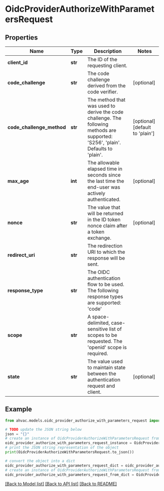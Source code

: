 # OidcProviderAuthorizeWithParametersRequest


## Properties

Name | Type | Description | Notes
------------ | ------------- | ------------- | -------------
**client_id** | **str** | The ID of the requesting client. | 
**code_challenge** | **str** | The code challenge derived from the code verifier. | [optional] 
**code_challenge_method** | **str** | The method that was used to derive the code challenge. The following methods are supported: &#39;S256&#39;, &#39;plain&#39;. Defaults to &#39;plain&#39;. | [optional] [default to 'plain']
**max_age** | **int** | The allowable elapsed time in seconds since the last time the end-user was actively authenticated. | [optional] 
**nonce** | **str** | The value that will be returned in the ID token nonce claim after a token exchange. | [optional] 
**redirect_uri** | **str** | The redirection URI to which the response will be sent. | 
**response_type** | **str** | The OIDC authentication flow to be used. The following response types are supported: &#39;code&#39; | 
**scope** | **str** | A space-delimited, case-sensitive list of scopes to be requested. The &#39;openid&#39; scope is required. | 
**state** | **str** | The value used to maintain state between the authentication request and client. | [optional] 

## Example

```python
from ahvac.models.oidc_provider_authorize_with_parameters_request import OidcProviderAuthorizeWithParametersRequest

# TODO update the JSON string below
json = "{}"
# create an instance of OidcProviderAuthorizeWithParametersRequest from a JSON string
oidc_provider_authorize_with_parameters_request_instance = OidcProviderAuthorizeWithParametersRequest.from_json(json)
# print the JSON string representation of the object
print(OidcProviderAuthorizeWithParametersRequest.to_json())

# convert the object into a dict
oidc_provider_authorize_with_parameters_request_dict = oidc_provider_authorize_with_parameters_request_instance.to_dict()
# create an instance of OidcProviderAuthorizeWithParametersRequest from a dict
oidc_provider_authorize_with_parameters_request_from_dict = OidcProviderAuthorizeWithParametersRequest.from_dict(oidc_provider_authorize_with_parameters_request_dict)
```
[[Back to Model list]](../README.md#documentation-for-models) [[Back to API list]](../README.md#documentation-for-api-endpoints) [[Back to README]](../README.md)


